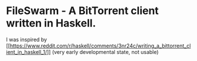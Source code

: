 # FileSwarm - A BitTorrent client written in Haskell.

I was inspired by [[https://www.reddit.com/r/haskell/comments/3nr24c/writing_a_bittorrent_client_in_haskell_1/]]
(very early developmental state, not usable)



